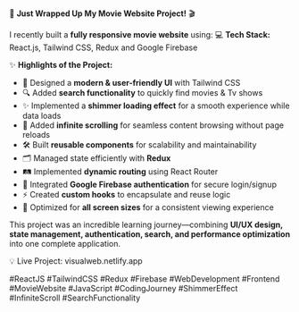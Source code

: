 🚀 **Just Wrapped Up My Movie Website Project!** 🎬

I recently built a **fully responsive movie website** using:
💻 **Tech Stack:** React.js, Tailwind CSS, Redux and Google Firebase

✨ **Highlights of the Project:**

* 🎨 Designed a **modern & user-friendly UI** with Tailwind CSS
* 🔍 Added **search functionality** to quickly find movies & Tv shows
* ✨ Implemented a **shimmer loading effect** for a smooth experience while data loads
* 🔄 Added **infinite scrolling** for seamless content browsing without page reloads
* 🛠 Built **reusable components** for scalability and maintainability
* 🗂 Managed state efficiently with **Redux**
* 🛤 Implemented **dynamic routing** using React Router
* 🔐 Integrated **Google Firebase authentication** for secure login/signup
* ⚡ Created **custom hooks** to encapsulate and reuse logic
* 📱 Optimized for **all screen sizes** for a consistent viewing experience

This project was an incredible learning journey—combining **UI/UX design, state management, authentication, search, and performance optimization** into one complete application.

💡 Live Project: visualweb.netlify.app

\#ReactJS #TailwindCSS #Redux #Firebase #WebDevelopment #Frontend #MovieWebsite #JavaScript #CodingJourney #ShimmerEffect #InfiniteScroll #SearchFunctionality


